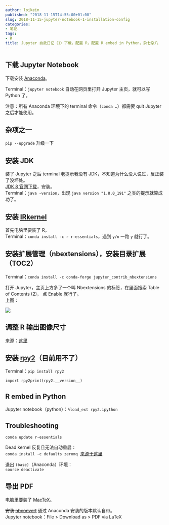 ```yaml
---
author: loikein
published: "2018-11-15T14:55:00+01:00"
slug: 2018-11-15-jupyter-notebook-1-installation-config
categories:
- 笔记
tags:
- R
title: Jupyter 自救日记（1）下载，配置 R，配置 R embed in Python，杂七杂八
---
```

## 下载 Jupyter Notebook

下载安装 [Anaconda](https://www.anaconda.com/download/#macos)。  
  
Terminal：`jupyter notebook` 自动在网页里打开 Jupyter 主页，就可以写
Python 了。  
  
注意：所有 Anaconda 环境下的 terminal 命令（`conda …`）都需要 quit
Jupyter 之后才能使用。  
  

## 杂项之一

`pip --upgrade` 升级一下  
  

## 安装 JDK

装了 Jupyter 之后 terminal 老提示我没有
JDK，不知道为什么没人说过，反正装了没坏处。  
[JDK 8
官网下载](https://www.oracle.com/technetwork/java/javase/downloads/jdk8-downloads-2133151.html)，安装。  
Terminal：`java -version`，出现 `java version "1.8.0_191"`
之类的提示就算成功了。  
  

## 安装 [IRkernel](https://github.com/IRkernel/IRkernel)

首先电脑里要装了 R。  
Terminal：`conda install -c r r-essentials`，遇到 `y/n` 一路 `y`
就行了。  
  

## 安装扩展管理（nbextensions），安装目录扩展（TOC2）

Terminal：`conda install -c conda-forge jupyter_contrib_nbextensions`  
  
打开 Jupyter，主页上方多了一个叫 Nbextensions 的标签，在里面搜索 Table
of Contents (2)， 点 Enable 就行了。  
上图：  

[![](/post-img/2018-11-15-jupyter-zi-jiu-ri-ji-1-xia-zai-pei-zhi-r-pei-zhi-r-embed-in-python-za-qi-za-ba-Screenshot%2B2018-11-15%2Bat%2B21.35.19.png)](../images/2018-11-15-jupyter-zi-jiu-ri-ji-1-xia-zai-pei-zhi-r-pei-zhi-r-embed-in-python-za-qi-za-ba-Screenshot%2B2018-11-15%2Bat%2B21.35.19.png)

  

## 调整 R 输出图像尺寸

来源：[这里](https://blog.revolutionanalytics.com/2015/09/resizing-plots-in-the-r-kernel-for-jupyter-notebooks.html)  

  
  

## 安装 [rpy2](https://rpy2.bitbucket.io/)（目前用不了）

Terminal：`pip install rpy2`  
  
`import rpy2print(rpy2.__version__)`  
  

## R embed in Python

Jupyter notebook（python）：`%load_ext rpy2.ipython`  
  

## Troubleshooting

`conda update r-essentials`  
  
Dead kernel 反复且无法自动重启：  
`conda install -c defaults zeromq`  [来源于这里](https://github.com/ContinuumIO/anaconda-issues/issues/999#issuecomment-243165502)  
  
退出 `(base)`（Anaconda）环境：  
`source deactivate`  
  

## 导出 PDF

电脑里要装了 [MacTeX](http://tug.org/mactex/mactex-download.html)。  
  
<s>安装 [nbconvert](https://nbconvert.readthedocs.io/en/latest/index.html)</s> 通过
Anaconda 安装的版本默认自带。  
Jupyter notebook：File &gt; Download as &gt; PDF via LaTeX
